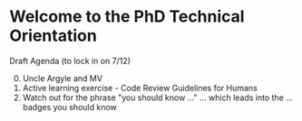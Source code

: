 # Welcome to the PhD Technical Orientation

Draft Agenda (to lock in on 7/12)

0. Uncle Argyle and MV
1. Active learning exercise - Code Review Guidelines for Humans
2. Watch out for the phrase "you should know ..." ... which leads into the ... badges you should know

